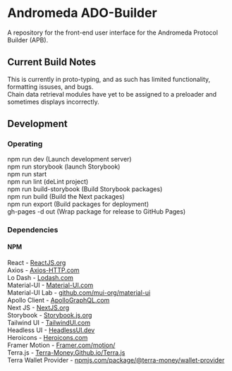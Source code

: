 # Andromeda ADO-Builder

A repository for the front-end user interface for the Andromeda Protocol Builder (APB).

## Current Build Notes
This is currently in proto-typing, and as such has limited functionality, formatting issuses, and bugs.\
Chain data retrieval modules have yet to be assigned to a preloader and sometimes displays incorrectly.

## Development

### Operating
npm run dev (Launch development server)\
npm run storybook (launch Storybook)\
npm run start\
npm run lint (deLint project)\
npm run build-storybook (Build Storybook packages)\
npm run build (Build the Next packages)\
npm run export (Build packages for deployment)\
gh-pages -d out (Wrap package for release to GitHub Pages)

### Dependencies
#### NPM
React - [ReactJS.org](https://reactjs.org/)\
Axios - [Axios-HTTP.com](https://axios-http.com/)\
Lo Dash - [Lodash.com](https://lodash.com/)\
Material-UI - [Material-UI.com](https://material-ui.com/)\
Material-UI Lab - [github.com/mui-org/material-ui](https://github.com/mui-org/material-ui/)\
Apollo Client - [ApolloGraphQL.com](https://www.apollographql.com/)\
Next JS - [NextJS.org](https://nextjs.org/)\
Storybook - [Storybook.js.org](https://storybook.js.org/)\
Tailwind UI - [TailwindUI.com](https://tailwindui.com/)\
Headless UI - [HeadlessUI.dev](https://headlessui.dev/)\
Heroicons - [Heroicons.com](https://heroicons.com/)\
Framer Motion - [Framer.com/motion/](https://www.framer.com/motion/)\
Terra.js - [Terra-Money.Github.io/Terra.js](https://terra-money.github.io/terra.js/)\
Terra Wallet Provider - [npmjs.com/package/@terra-money/wallet-provider](https://www.npmjs.com/package/@terra-money/wallet-provider)
